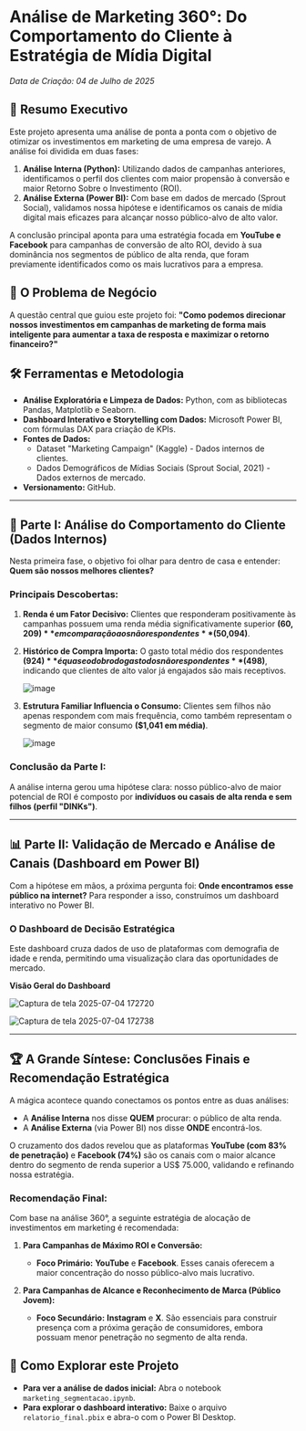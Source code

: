 # Análise de Marketing 360°: Do Comportamento do Cliente à Estratégia de Mídia Digital

*Data de Criação: 04 de Julho de 2025*

## 📜 Resumo Executivo

Este projeto apresenta uma análise de ponta a ponta com o objetivo de otimizar os investimentos em marketing de uma empresa de varejo. A análise foi dividida em duas fases:
1.  **Análise Interna (Python):** Utilizando dados de campanhas anteriores, identificamos o perfil dos clientes com maior propensão à conversão e maior Retorno Sobre o Investimento (ROI).
2.  **Análise Externa (Power BI):** Com base em dados de mercado (Sprout Social), validamos nossa hipótese e identificamos os canais de mídia digital mais eficazes para alcançar nosso público-alvo de alto valor.

A conclusão principal aponta para uma estratégia focada em **YouTube e Facebook** para campanhas de conversão de alto ROI, devido à sua dominância nos segmentos de público de alta renda, que foram previamente identificados como os mais lucrativos para a empresa.

## 🎯 O Problema de Negócio

A questão central que guiou este projeto foi: **"Como podemos direcionar nossos investimentos em campanhas de marketing de forma mais inteligente para aumentar a taxa de resposta e maximizar o retorno financeiro?"**

## 🛠️ Ferramentas e Metodologia

* **Análise Exploratória e Limpeza de Dados:** Python, com as bibliotecas Pandas, Matplotlib e Seaborn.
* **Dashboard Interativo e Storytelling com Dados:** Microsoft Power BI, com fórmulas DAX para criação de KPIs.
* **Fontes de Dados:**
    * Dataset "Marketing Campaign" (Kaggle) - Dados internos de clientes.
    * Dados Demográficos de Mídias Sociais (Sprout Social, 2021) - Dados externos de mercado.
* **Versionamento:** GitHub.

---

## 🔬 Parte I: Análise do Comportamento do Cliente (Dados Internos)

Nesta primeira fase, o objetivo foi olhar para dentro de casa e entender: **Quem são nossos melhores clientes?**

### Principais Descobertas:

1.  **Renda é um Fator Decisivo:** Clientes que responderam positivamente às campanhas possuem uma renda média significativamente superior **($60,209)** em comparação aos não respondentes **($50,094)**.

2.  **Histórico de Compra Importa:** O gasto total médio dos respondentes **($924)** é quase o dobro do gasto dos não respondentes **($498)**, indicando que clientes de alto valor já engajados são mais receptivos.

    ![image](https://github.com/user-attachments/assets/db7a59ec-a55c-4a91-8587-085e85a7bcfb)


3.  **Estrutura Familiar Influencia o Consumo:** Clientes sem filhos não apenas respondem com mais frequência, como também representam o segmento de maior consumo **($1,041 em média)**.

    ![image](https://github.com/user-attachments/assets/95856b04-d447-47cf-bc81-ea3b680d5014)


### Conclusão da Parte I:

A análise interna gerou uma hipótese clara: nosso público-alvo de maior potencial de ROI é composto por **indivíduos ou casais de alta renda e sem filhos (perfil "DINKs")**.

---

## 📊 Parte II: Validação de Mercado e Análise de Canais (Dashboard em Power BI)

Com a hipótese em mãos, a próxima pergunta foi: **Onde encontramos esse público na internet?** Para responder a isso, construímos um dashboard interativo no Power BI.

### O Dashboard de Decisão Estratégica

Este dashboard cruza dados de uso de plataformas com demografia de idade e renda, permitindo uma visualização clara das oportunidades de mercado.


**Visão Geral do Dashboard**

![Captura de tela 2025-07-04 172720](https://github.com/user-attachments/assets/8b9d5570-fb82-4ad1-b169-07a23c2b4afa)


![Captura de tela 2025-07-04 172738](https://github.com/user-attachments/assets/d2b22730-a5b7-4e9d-910c-61c181df8ad2)




---

## 🏆 A Grande Síntese: Conclusões Finais e Recomendação Estratégica

A mágica acontece quando conectamos os pontos entre as duas análises:

* A **Análise Interna** nos disse **QUEM** procurar: o público de alta renda.
* A **Análise Externa** (via Power BI) nos disse **ONDE** encontrá-los.

O cruzamento dos dados revelou que as plataformas **YouTube (com 83% de penetração)** e **Facebook (74%)** são os canais com o maior alcance dentro do segmento de renda superior a US$ 75.000, validando e refinando nossa estratégia.

### Recomendação Final:

Com base na análise 360°, a seguinte estratégia de alocação de investimentos em marketing é recomendada:

1.  **Para Campanhas de Máximo ROI e Conversão:**
    * **Foco Primário:** **YouTube** e **Facebook**. Esses canais oferecem a maior concentração do nosso público-alvo mais lucrativo.

2.  **Para Campanhas de Alcance e Reconhecimento de Marca (Público Jovem):**
    * **Foco Secundário:** **Instagram** e **X**. São essenciais para construir presença com a próxima geração de consumidores, embora possuam menor penetração no segmento de alta renda.

## 🚀 Como Explorar este Projeto

* **Para ver a análise de dados inicial:** Abra o notebook `marketing_segmentacao.ipynb`.
* **Para explorar o dashboard interativo:** Baixe o arquivo `relatorio_final.pbix` e abra-o com o Power BI Desktop.

